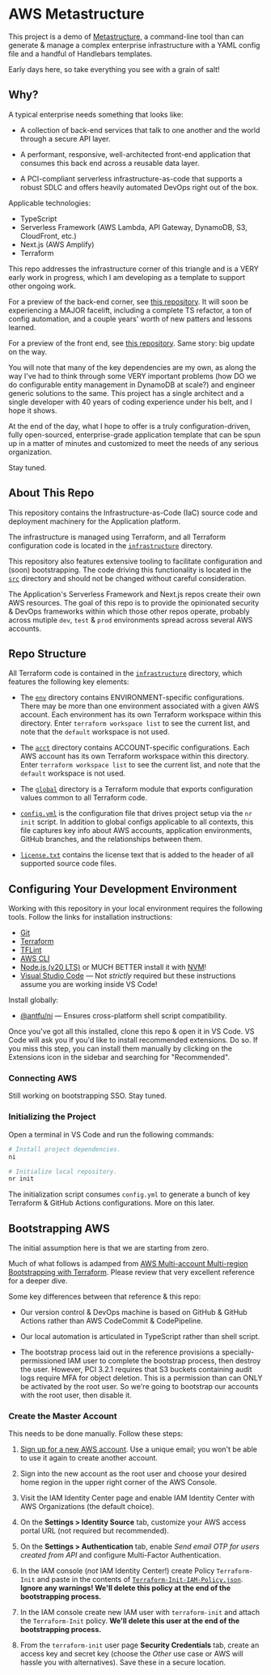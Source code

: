 # AWS Metastructure

This project is a demo of [Metastructure](https://github.com/karmaniverous/metastructure), a command-line tool than can generate & manage a complex enterprise infrastructure with a YAML config file and a handful of Handlebars templates.

Early days here, so take everything you see with a grain of salt!

## Why?

A typical enterprise needs something that looks like:

- A collection of back-end services that talk to one another and the world through a secure API layer.

- A performant, responsive, well-architected front-end application that consumes this back end across a reusable data layer.

- A PCI-compliant serverless infrastructure-as-code that supports a robust SDLC and offers heavily automated DevOps right out of the box.

Applicable technologies:

- TypeScript
- Serverless Framework (AWS Lambda, API Gateway, DynamoDB, S3, CloudFront, etc.)
- Next.js (AWS Amplify)
- Terraform

This repo addresses the infrastructure corner of this triangle and is a VERY early work in progress, which I am developing as a template to support other ongoing work.

For a preview of the back-end corner, see [this repository](https://github.com/karmaniverous/aws-api-template). It will soon be experiencing a MAJOR facelift, including a complete TS refactor, a ton of config automation, and a couple years' worth of new patters and lessons learned.

For a preview of the front end, see [this repository](https://github.com/karmaniverous/nextjs-template). Same story: big update on the way.

You will note that many of the key dependencies are my own, as along the way I've had to think through some VERY important problems (how DO we do configurable entity management in DynamoDB at scale?) and engineer generic solutions to the same. This project has a single architect and a single developer with 40 years of coding experience under his belt, and I hope it shows.

At the end of the day, what I hope to offer is a truly configuration-driven, fully open-sourced, enterprise-grade application template that can be spun up in a matter of minutes and customized to meet the needs of any serious organization.

Stay tuned.

## About This Repo

This repository contains the Infrastructure-as-Code (IaC) source code and deployment machinery for the Application platform.

The infrastructure is managed using Terraform, and all Terraform configuration code is located in the [`infrastructure`](./src/) directory.

This repository also features extensive tooling to facilitate configuration and (soon) bootstrapping. The code driving this functionality is located in the [`src`](./src/) directory and should not be changed without careful consideration.

The Application's Serverless Framework and Next.js repos create their own AWS resources. The goal of this repo is to provide the opinionated security & DevOps frameworks within which those other repos operate, probably across mutiple `dev`, `test` & `prod` environments spread across several AWS accounts.

## Repo Structure

All Terraform code is contained in the [`infrastructure`](./src/) directory, which features the following key elements:

- The [`env`](./src/env/) directory contains ENVIRONMENT-specific configurations. There may be more than one environment associated with a given AWS account. Each environment has its own Terraform workspace within this directory. Enter `terraform workspace list` to see the current list, and note that the `default` workspace is not used.

- The [`acct`](./src/env/) directory contains ACCOUNT-specific configurations. Each AWS account has its own Terraform workspace within this directory. Enter `terraform workspace list` to see the current list, and note that the `default` workspace is not used.

- The [`global`](./src/global/) directory is a Terraform module that exports configuration values common to all Terraform code.

- [`config.yml`](./src/config.yml) is the configuration file that drives project setup via the `nr init` script. In addition to global configs applicable to all contexts, this file captures key info about AWS accounts, application environments, GitHub branches, and the relationships between them.

- [`license.txt`](./src/license.txt) contains the license text that is added to the header of all supported source code files.

## Configuring Your Development Environment

Working with this repository in your local environment requires the following tools. Follow the links for installation instructions:

- [Git](https://git-scm.com/download)
- [Terraform](https://developer.hashicorp.com/terraform/tutorials/aws-get-started/install-cli)
- [TFLint](https://github.com/terraform-linters/tflint)
- [AWS CLI](https://aws.amazon.com/cli/)
- [Node.js (v20 LTS)](https://nodejs.org/en/download/package-manager) or MUCH BETTER install it with [NVM](https://github.com/coreybutler/nvm-windows)!
- [Visual Studio Code](https://code.visualstudio.com/Download) — Not _strictly_ required but these instructions assume you are working inside VS Code!

Install globally:

- [@antfu/ni](https://www.npmjs.com/package/@antfu/ni) — Ensures cross-platform shell script compatibility.

Once you've got all this installed, clone this repo & open it in VS Code. VS Code will ask you if you'd like to install recommended extensions. Do so. If you miss this step, you can install them manually by clicking on the Extensions icon in the sidebar and searching for "Recommended".

### Connecting AWS

Still working on bootstrapping SSO. Stay tuned.

### Initializing the Project

Open a terminal in VS Code and run the following commands:

```bash
# Install project dependencies.
ni

# Initialize local repository.
nr init
```

The initialization script consumes `config.yml` to generate a bunch of key Terraform & GitHub Actions configurations. More on this later.

## Bootstrapping AWS

The initial assumption here is that we are starting from zero.

Much of what follows is adamped from [AWS Multi-account Multi-region Bootstrapping with Terraform](https://levelup.gitconnected.com/aws-multi-account-multi-region-bootstrapping-with-terraform-39aeed097ad2). Please review that very excellent reference for a deeper dive.

Some key differences between that reference & this repo:

- Our version control & DevOps machine is based on GitHub & GitHub Actions rather than AWS CodeCommit & CodePipeline.

- Our local automation is articulated in TypeScript rather than shell script.

- The bootstrap process laid out in the reference provisions a specially-permissioned IAM user to complete the bootstrap process, then destroy the user. However, PCI 3.2.1 requires that S3 buckets containing audit logs require MFA for object deletion. This is a permission than can ONLY be activated by the root user. So we're going to bootstrap our accounts with the root user, then disable it.

### Create the Master Account

This needs to be done manually. Follow these steps:

1. [Sign up for a new AWS account](https://signin.aws.amazon.com/signup?request_type=register). Use a unique email; you won't be able to use it again to create another account.

1. Sign into the new account as the root user and choose your desired home region in the upper right corner of the AWS Console.

1. Visit the IAM Identity Center page and enable IAM Identity Center with AWS Organizations (the default choice).

1. On the **Settings > Identity Source** tab, customize your AWS access portal URL (not required but recommended).

1. On the **Settings > Authentication** tab, enable _Send email OTP for users created from API_ and configure Multi-Factor Authentication.

1. In the IAM console (_not_ IAM Identity Center!) create Policy `Terraform-Init` and paste in the contents of [`Terraform-Init-IAM-Policy.json`](./src/bootstrap/Terraform-Init-IAM-Policy.json). **Ignore any warnings! We'll delete this policy at the end of the bootstrapping process.**

1. In the IAM console create new IAM user with `terraform-init` and attach the `Terraform-Init` policy. **We'll delete this user at the end of the bootstrapping process.**

1. From the `terraform-init` user page **Security Credentials** tab, create an access key and secret key (choose the _Other_ use case or AWS will hassle you with alternatives). Save these in a secure location.
